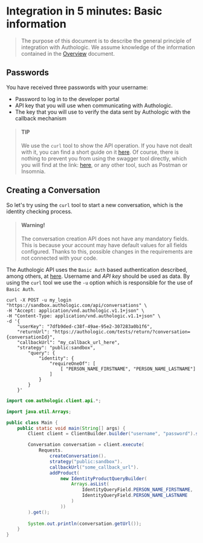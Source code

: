# Integration in 5 minutes: Basic information

<!-- theme: warning -->
> The purpose of this document is to describe the general principle of integration with Authologic.
> We assume knowledge of the information contained in the [Overview](https://authologic.com) document.

## Passwords
You have received three passwords with your username:

* Password to log in to the developer portal
* API key that you will use when communicating with Authologic.
* The key that you will use to verify the data sent by Authologic with the callback mechanism

<!-- theme: info -->
> #### TIP
>
> We use the `curl` tool to show the API operation. 
> If you have not dealt with it, you can find a short guide on it [here](https://www.baeldung.com/curl-rest).
> Of course, there is nothing to prevent you from using the swagger tool directly, which you will find at the 
> link: [here](https://authologic.com), or any other tool, such as Postman or Insomnia.

## Creating a Conversation
So let's try using the `curl` tool to start a new conversation, which is the identity checking process.

<!-- theme: warning -->
> #### Warning!
>
> The conversation creation API does not have any mandatory fields. This is because your account
> may have default values for all fields configured. Thanks to this, possible changes in the requirements are not
> connected with your code.

The Authologic API uses the `Basic Auth` based authentication described, among others, at [here](https://en.wikipedia.org/wiki/Basic_access_authentication). 
Username and *API key* should be used as data. By using the `curl` tool we use the `-u` option which is responsible for the use of `Basic Auth`.

<!--
title: "Create Conversation"
highlightLines: [[5,13]]
-->
```shell
curl -X POST -u my_login "https://sandbox.authologic.com/api/conversations" \
-H "Accept: application/vnd.authologic.v1.1+json" \
-H "Content-Type: application/vnd.authologic.v1.1+json" \
-d '{
    "userKey": "7dfb9ded-c38f-49ae-95e2-307283a0b1f6",
    "returnUrl": "https://authologic.com/tests/return/?conversation={conversationId}",
    "callbackUrl": "my_callback_url_here",
    "strategy": "public:sandbox",
        "query": {
            "identity": {
                "requireOneOf": [
                    [ "PERSON_NAME_FIRSTNAME", "PERSON_NAME_LASTNAME"]
                ]
            }
        }
    }'
```
```java
import com.authologic.client.api.*;

import java.util.Arrays;

public class Main {
    public static void main(String[] args) {
        Client client = ClientBuilder.builder("username", "password").sandbox().build();

        Conversation conversation = client.execute(
            Requests.
                createConversation().
                strategy("public:sandbox").
                callbackUrl("some_callback_url").
                addProduct(
                    new IdentityProductQueryBuilder(
                        Arrays.asList(
                            IdentityQueryField.PERSON_NAME_FIRSTNAME,
                            IdentityQueryField.PERSON_NAME_LASTNAME
                        )
                    ))
        ).get();
        
        System.out.println(conversation.getUrl());
    }
}
```
